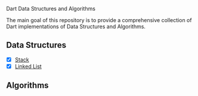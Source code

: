 Dart Data Structures and Algorithms

The main goal of this repository is to provide a comprehensive collection of Dart implementations of Data Structures and Algorithms.

## Data Structures

- [x] [Stack](lib/data_structures/stack.dart)
- [x] [Linked List](lib/data_structures/linked_list.dart)

## Algorithms
